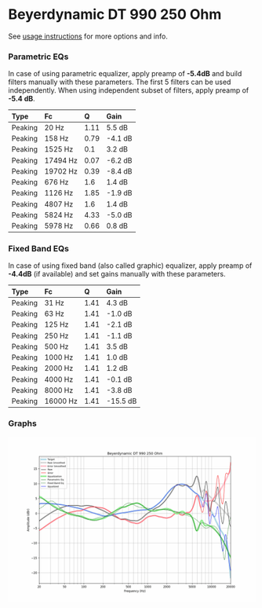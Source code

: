 # Beyerdynamic DT 990 250 Ohm
See [usage instructions](https://github.com/jaakkopasanen/AutoEq#usage) for more options and info.

### Parametric EQs
In case of using parametric equalizer, apply preamp of **-5.4dB** and build filters manually
with these parameters. The first 5 filters can be used independently.
When using independent subset of filters, apply preamp of **-5.4 dB**.

| Type    | Fc       |    Q | Gain    |
|:--------|:---------|:-----|:--------|
| Peaking | 20 Hz    | 1.11 | 5.5 dB  |
| Peaking | 158 Hz   | 0.79 | -4.1 dB |
| Peaking | 1525 Hz  | 0.1  | 3.2 dB  |
| Peaking | 17494 Hz | 0.07 | -6.2 dB |
| Peaking | 19702 Hz | 0.39 | -8.4 dB |
| Peaking | 676 Hz   | 1.6  | 1.4 dB  |
| Peaking | 1126 Hz  | 1.85 | -1.9 dB |
| Peaking | 4807 Hz  | 1.6  | 1.4 dB  |
| Peaking | 5824 Hz  | 4.33 | -5.0 dB |
| Peaking | 5978 Hz  | 0.66 | 0.8 dB  |

### Fixed Band EQs
In case of using fixed band (also called graphic) equalizer, apply preamp of **-4.4dB**
(if available) and set gains manually with these parameters.

| Type    | Fc       |    Q | Gain     |
|:--------|:---------|:-----|:---------|
| Peaking | 31 Hz    | 1.41 | 4.3 dB   |
| Peaking | 63 Hz    | 1.41 | -1.0 dB  |
| Peaking | 125 Hz   | 1.41 | -2.1 dB  |
| Peaking | 250 Hz   | 1.41 | -1.1 dB  |
| Peaking | 500 Hz   | 1.41 | 3.5 dB   |
| Peaking | 1000 Hz  | 1.41 | 1.0 dB   |
| Peaking | 2000 Hz  | 1.41 | 1.2 dB   |
| Peaking | 4000 Hz  | 1.41 | -0.1 dB  |
| Peaking | 8000 Hz  | 1.41 | -3.8 dB  |
| Peaking | 16000 Hz | 1.41 | -15.5 dB |

### Graphs
![](./Beyerdynamic%20DT%20990%20250%20Ohm.png)